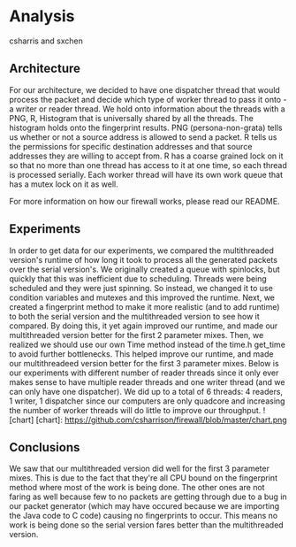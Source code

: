 # Analysis
csharris and sxchen

## Architecture 
For our architecture, we decided to have one dispatcher thread that would process the packet and decide which type of worker thread to pass it onto - a writer or reader thread. We hold onto information about the threads with a PNG, R, Histogram that is universally shared by all the threads. The histogram holds onto the fingerprint results. PNG (persona-non-grata) tells us whether or not a source address is allowed to send a packet. R tells us the permissions for specific destination addresses and that source addresses they are willing to accept from. R has a coarse grained lock on it so that no more than one thread has access to it at one time, so each thread is processed serially. Each worker thread will have its own work queue that has a mutex lock on it as well.

For more information on how our firewall works, please read our README.

## Experiments
In order to get data for our experiments, we compared the multithreaded version's runtime of how long it took to process all the generated packets over the serial version's. 
We originally created a queue with spinlocks, but quickly that this was inefficient due to scheduling. Threads were being scheduled and they were just spinning. So instead, we changed it to use condition variables and mutexes and this improved the runtime.
Next, we created a fingerprint method to make it more realistic (and to add runtime) to both the serial version and the multithreaded version to see how it compared. By doing this, it yet again improved our runtime, and made our multithreaded version better for the first 2 parameter mixes.
Then, we realized we should use our own Time method instead of the time.h get_time to avoid further bottlenecks. This helped improve our runtime, and made our multithreadeed version better for the first 3 parameter mixes.
Below is our experiments with different number of reader threads since it only ever makes sense to have multiple reader threads and one writer thread (and we can only have one dispatcher). We did up to a total of 6 threads: 4 readers, 1 writer, 1 dispatcher since our computers are only quadcore and increasing the number of worker threads will do little to improve our throughput.
![chart]
[chart]: https://github.com/csharrison/firewall/blob/master/chart.png
## Conclusions
We saw that our multithreaded version did well for the first 3 parameter mixes. This is due to the fact that they're all CPU bound on the fingerprint method where most of the work is being done. The other ones are not faring as well because few to no packets are getting through due to a bug in our packet generator (which may have occured because we are importing the Java code to C code) causing no fingerprints to occur. This means no work is being done so the serial version fares better than the multithreaded version.
